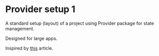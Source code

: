 # Provider setup 1

A standard setup (layout) of a project using Provider package for state management.

Designed for large apps.

Inspired by [this](https://www.filledstacks.com/post/flutter-architecture-my-provider-implementation-guide/) article.
